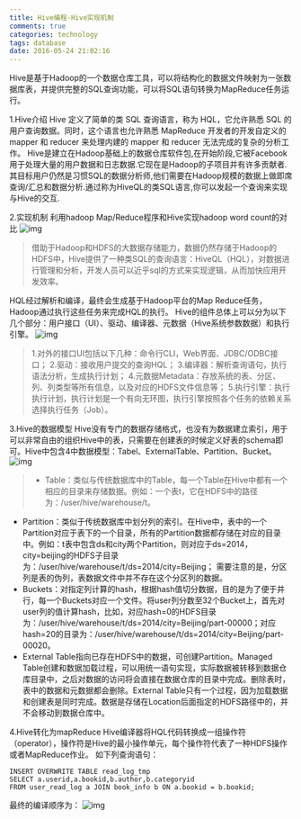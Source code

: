 ```yaml
---
title: Hive编程-Hive实现机制
comments: true
categories: technology
tags: database
date: 2016-05-24 21:02:16
---
```

Hive是基于Hadoop的一个数据仓库工具，可以将结构化的数据文件映射为一张数据库表，并提供完整的SQL查询功能，可以将SQL语句转换为MapReduce任务运行。
<!--more-->
1.Hive介绍
Hive 定义了简单的类 SQL 查询语言，称为 HQL，它允许熟悉 SQL 的用户查询数据。同时，这个语言也允许熟悉 MapReduce 开发者的开发自定义的 mapper 和 reducer 来处理内建的 mapper 和 reducer 无法完成的复杂的分析工作。
Hive是建立在Hadoop基础上的数据仓库软件包,在开始阶段,它被Facebook用于处理大量的用户数据和日志数据.它现在是Hadoop的子项目并有许多贡献者.其目标用户仍然是习惯SQL的数据分析师,他们需要在Hadoop规模的数据上做即席查询/汇总和数据分析.通过称为HiveQL的类SQL语言,你可以发起一个查询来实现与Hive的交互.

2.实现机制
利用hadoop Map/Reduce程序和Hive实现hadoop word count的对比
![img](img/chapter0000.jpeg)
>借助于Hadoop和HDFS的大数据存储能力，数据仍然存储于Hadoop的HDFS中，Hive提供了一种类SQL的查询语言：HiveQL（HQL），对数据进行管理和分析，开发人员可以近乎sql的方式来实现逻辑，从而加快应用开发效率。

HQL经过解析和编译，最终会生成基于Hadoop平台的Map Reduce任务，Hadoop通过执行这些任务来完成HQL的执行。
Hive的组件总体上可以分为以下几个部分：用户接口（UI）、驱动、编译器、元数据（Hive系统参数数据）和执行引擎。
![img](img/chapter00020.png)
>1.对外的接口UI包括以下几种：命令行CLI，Web界面、JDBC/ODBC接口；
2.驱动：接收用户提交的查询HQL；
3.编译器：解析查询语句，执行语法分析，生成执行计划；
4.元数据Metadata：存放系统的表、分区、列、列类型等所有信息，以及对应的HDFS文件信息等；
5.执行引擎：执行执行计划，执行计划是一个有向无环图，执行引擎按照各个任务的依赖关系选择执行任务（Job）。

3.Hive的数据模型
Hive没有专门的数据存储格式，也没有为数据建立索引，用于可以非常自由的组织Hive中的表，只需要在创建表的时候定义好表的schema即可。Hive中包含4中数据模型：Tabel、ExternalTable、Partition、Bucket。
![img](img/chapter00030.png)
>* Table：类似与传统数据库中的Table，每一个Table在Hive中都有一个相应的目录来存储数据。例如：一个表t，它在HDFS中的路径为：/user/hive/warehouse/t。
* Partition：类似于传统数据库中划分列的索引。在Hive中，表中的一个Partition对应于表下的一个目录，所有的Partition数据都存储在对应的目录中。例如：t表中包含ds和city两个Partition，则对应于ds=2014，city=beijing的HDFS子目录为：/user/hive/warehouse/t/ds=2014/city=Beijing； 需要注意的是，分区列是表的伪列，表数据文件中并不存在这个分区列的数据。
* Buckets：对指定列计算的hash，根据hash值切分数据，目的是为了便于并行，每一个Buckets对应一个文件。将user列分数至32个Bucket上，首先对user列的值计算hash，比如，对应hash=0的HDFS目录为：/user/hive/warehouse/t/ds=2014/city=Beijing/part-00000；对应hash=20的目录为：/user/hive/warehouse/t/ds=2014/city=Beijing/part-00020。
* External Table指向已存在HDFS中的数据，可创建Partition。Managed Table创建和数据加载过程，可以用统一语句实现，实际数据被转移到数据仓库目录中，之后对数据的访问将会直接在数据仓库的目录中完成。删除表时，表中的数据和元数据都会删除。External Table只有一个过程，因为加载数据和创建表是同时完成。数据是存储在Location后面指定的HDFS路径中的，并不会移动到数据仓库中。

4.Hive转化为mapReduce
Hive编译器将HQL代码转换成一组操作符（operator），操作符是Hive的最小操作单元，每个操作符代表了一种HDFS操作或者MapReduce作业。
如下列查询语句：
```
INSERT OVERWRITE TABLE read_log_tmp
SELECT a.userid,a.bookid,b.author,b.categoryid
FROM user_read_log a JOIN book_info b ON a.bookid = b.bookid;
```
最终的编译顺序为：
![img](img/chapter080008.png)
